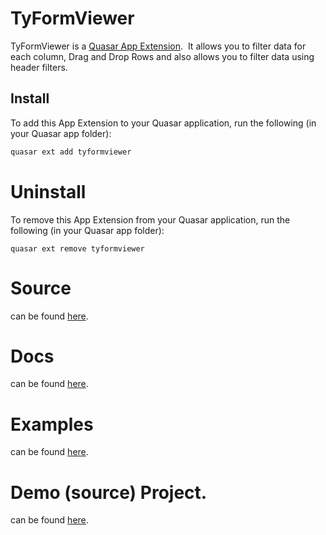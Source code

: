 # TyFormViewer

TyFormViewer is a [Quasar App Extension](https://quasar.dev/app-extensions/introduction).  It allows you to filter data for each column, Drag and Drop Rows and also allows you to filter data using header filters. 
## Install

To add this App Extension to your Quasar application, run the following (in your Quasar app folder):

```bash
quasar ext add tyformviewer
```

# Uninstall
To remove this App Extension from your Quasar application, run the following (in your Quasar app folder):

```
quasar ext remove tyformviewer
```

# Source

can be found [here](https://github.com/typefullyio/quasar-app-extension-form-viewer).

# Docs

can be found [here]().

# Examples

can be found [here]().

# Demo (source) Project.

can be found [here]().



